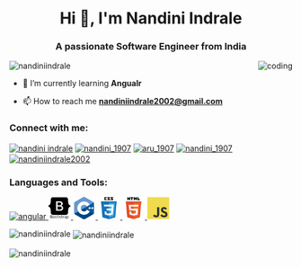 
<h1 align="center">Hi 👋, I'm Nandini Indrale</h1>
<h3 align="center">A passionate Software Engineer from India</h3>
<img align="right" alt="coding" src="https://media.tenor.com/S59bPkT0pqcAAAAC/programming.gif width="400">
<p align="left"> <img src="https://komarev.com/ghpvc/?username=nandiniindrale&label=Profile%20views&color=0e75b6&style=flat" alt="nandiniindrale" /> </p>

- 🌱 I’m currently learning **Angualr**

- 📫 How to reach me **nandiniindrale2002@gmail.com**

<h3 align="left">Connect with me:</h3>
<p align="left">
<a href="https://linkedin.com/in/nandini indrale" target="blank"><img align="center" src="https://raw.githubusercontent.com/rahuldkjain/github-profile-readme-generator/master/src/images/icons/Social/linked-in-alt.svg" alt="nandini indrale" height="30" width="40" /></a>
<a href="https://instagram.com/nandini_1907" target="blank"><img align="center" src="https://raw.githubusercontent.com/rahuldkjain/github-profile-readme-generator/master/src/images/icons/Social/instagram.svg" alt="nandini_1907" height="30" width="40" /></a>
<a href="https://www.codechef.com/users/aru_1907" target="blank"><img align="center" src="https://cdn.jsdelivr.net/npm/simple-icons@3.1.0/icons/codechef.svg" alt="aru_1907" height="30" width="40" /></a>
<a href="https://www.leetcode.com/nandini_1907" target="blank"><img align="center" src="https://raw.githubusercontent.com/rahuldkjain/github-profile-readme-generator/master/src/images/icons/Social/leet-code.svg" alt="nandini_1907" height="30" width="40" /></a>
<a href="https://auth.geeksforgeeks.org/user/nandiniindrale2002" target="blank"><img align="center" src="https://raw.githubusercontent.com/rahuldkjain/github-profile-readme-generator/master/src/images/icons/Social/geeks-for-geeks.svg" alt="nandiniindrale2002" height="30" width="40" /></a>
</p>

<h3 align="left">Languages and Tools:</h3>
<p align="left"> <a href="https://angular.io" target="_blank" rel="noreferrer"> <img src="https://angular.io/assets/images/logos/angular/angular.svg" alt="angular" width="40" height="40"/> </a> <a href="https://getbootstrap.com" target="_blank" rel="noreferrer"> <img src="https://raw.githubusercontent.com/devicons/devicon/master/icons/bootstrap/bootstrap-plain-wordmark.svg" alt="bootstrap" width="40" height="40"/> </a> <a href="https://www.w3schools.com/cpp/" target="_blank" rel="noreferrer"> <img src="https://raw.githubusercontent.com/devicons/devicon/master/icons/cplusplus/cplusplus-original.svg" alt="cplusplus" width="40" height="40"/> </a> <a href="https://www.w3schools.com/css/" target="_blank" rel="noreferrer"> <img src="https://raw.githubusercontent.com/devicons/devicon/master/icons/css3/css3-original-wordmark.svg" alt="css3" width="40" height="40"/> </a> <a href="https://www.w3.org/html/" target="_blank" rel="noreferrer"> <img src="https://raw.githubusercontent.com/devicons/devicon/master/icons/html5/html5-original-wordmark.svg" alt="html5" width="40" height="40"/> </a> <a href="https://developer.mozilla.org/en-US/docs/Web/JavaScript" target="_blank" rel="noreferrer"> <img src="https://raw.githubusercontent.com/devicons/devicon/master/icons/javascript/javascript-original.svg" alt="javascript" width="40" height="40"/> </a> </p>

<p><img align="left" src="https://github-readme-stats.vercel.app/api/top-langs?username=nandiniindrale&show_icons=true&locale=en&layout=compact" alt="nandiniindrale" /></p>

<p>&nbsp;<img align="center" src="https://github-readme-stats.vercel.app/api?username=nandiniindrale&show_icons=true&locale=en" alt="nandiniindrale" /></p>

<p><img align="center" src="https://github-readme-streak-stats.herokuapp.com/?user=nandiniindrale&" alt="nandiniindrale" /></p>
